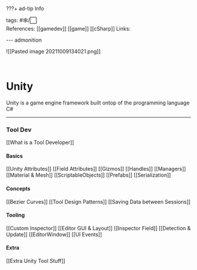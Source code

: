 ???+ ad-tip Info

tags: #🕸️/⬜   
References:  [[gamedev]] [[game]] [[cSharp]] 
Links: 

--- admonition

![[Pasted image 20211009134021.png]]

<br>

# Unity
 
 Unity is a game engine framework built ontop of the programming language C#
 
 ---
 
### Tool Dev

[[What is a Tool Developer]]

#### Basics
[[Unity Attributes]]
[[Field Attributes]]
[[Gizmos]]
[[Handles]]
[[Managers]]
[[Material & Mesh]]
[[ScriptableObjects]]
[[Prefabs]]
[[Serialization]]

#### Concepts
[[Bezier Curves]]
[[Tool Design Patterns]]
[[Saving Data between Sessions]]

#### Tooling
[[Custom Inspector]]
[[Editor GUI & Layout]]
[[Inspector Field]]
[[Detection & Update]]
[[EditorWindow]]
[[UI Events]]

#### Extra
[[Extra Unity Tool Stuff]]